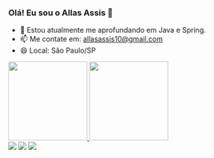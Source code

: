 

### Olá! Eu sou o Allas Assis 👋

- 🌱 Estou atualmente me aprofundando em Java e Spring.
- 📫 Me contate em: allasassis10@gmail.com
- 😄 Local: São Paulo/SP

<div>
  <a href="https://github.com/allasassis">
  <img height="158em" src="https://github-readme-stats.vercel.app/api?username=allasassis&show_icons=true&theme=radical&include_all_commits=true&count_private=true"/>
  <img height="158em" src="https://github-readme-stats.vercel.app/api/top-langs/?username=allasassis&layout=compact&langs_count=7&theme=radical"/>
</div>
 
 <div>
  <a href="https://instagram.com/allasassis2" target="_blank"><img src="https://img.shields.io/badge/-Instagram-%23E4405F?style=for-the-badge&logo=instagram&logoColor=white" target="_blank"></a>
  <a href = "mailto:allasassis10@gmail.com"><img src="https://img.shields.io/badge/-Gmail-%23333?style=for-the-badge&logo=gmail&logoColor=white" target="_blank"></a>
  <a href="https://www.linkedin.com/in/allasassis/" target="_blank"><img src="https://img.shields.io/badge/-LinkedIn-%230077B5?style=for-the-badge&logo=linkedin&logoColor=white" target="_blank"></a> 

 
</div>
  
